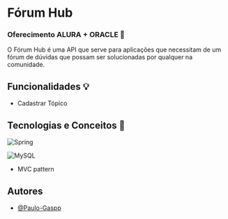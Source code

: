 
# Fórum Hub
###  Oferecimento ALURA + ORACLE 🚀
O Fórum Hub é uma API que serve para aplicações que necessitam de um fórum de dúvidas que possam ser solucionadas por qualquer na comunidade.




## Funcionalidades 💡

- Cadastrar Tópico

## Tecnologias e Conceitos 🤔



![Spring](https://img.shields.io/badge/spring-%236DB33F.svg?style=for-the-badge&logo=spring&logoColor=white)

![MySQL](https://img.shields.io/badge/mysql-4479A1.svg?style=for-the-badge&logo=mysql&logoColor=white)

 - MVC pattern

## Autores

- [@Paulo-Gaspp](https://www.github.com/Gasppr)


